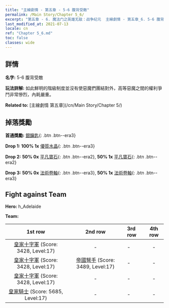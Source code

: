 ```yaml
---
title: "主線劇情 - 第五章 - 5-6 腹背受敵"
permalink: /Main Story/Chapter 5_6/
excerpt: "第五章 - 6. 魔法门之英雄无敌：战争纪元  主線劇情 - 第五章_6. 5-6 腹背受敵"
last_modified_at: 2021-07-13
locale: cn
ref: "Chapter 5_6.md"
toc: false
classes: wide
---
```


## 詳情

 **名字:** 5-6 腹背受敵

 **玩法詳解:** 如此鮮明的階級制度並沒有使惡魔們團結對外，高等惡魔之間的權利爭鬥非常慘烈，內耗嚴重。

 **Related to:** [主線劇情 第五章](/cn/Main Story/Chapter 5/)

## 掉落獎勵

 **首通獎勵:** [銀鑰匙](/cn/Items/con_693/){: .btn .btn--era3}

 **Drop 1:** **100% 1x** [優質水晶](/cn/Items/mat_17/){: .btn .btn--era3}

 **Drop 2:** **50% 0x** [平凡寶石](/cn/Items/mat_10/){: .btn .btn--era2}, **50% 1x** [平凡寶石](/cn/Items/mat_10/){: .btn .btn--era2}

 **Drop 3:** **50% 0x** [法術卷軸](/cn/Items/con_694/){: .btn .btn--era3}, **50% 1x** [法術卷軸](/cn/Items/con_694/){: .btn .btn--era3}


## Fight against Team
 **Hero:** h_Adelaide

 **Team:**


  | 1st row | 2nd row | 3rd row | 4th row |
  |:----:|:----:|:----|:----:|
  | [皇家十字軍](/cn/units/Swordsman/) (Score: 3428, Level:17)  | - | - | - |
  | [皇家十字軍](/cn/units/Swordsman/) (Score: 3428, Level:17)  | [帝國弩手](/cn/units/Marksman/) (Score: 3489, Level:17)  | - | - |
  | [皇家十字軍](/cn/units/Swordsman/) (Score: 3428, Level:17)  | - | - | - |
  | [皇家騎士](/cn/units/Cavalier/) (Score: 5685, Level:17)  | - | - | - |


